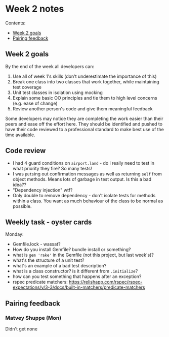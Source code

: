 # Week 2 notes

Contents:

- [Week 2 goals](#goals)
- [Pairing feedback](#pairing-feedback)

## Week 2 goals <a name='goals'></a>

By the end of the week all developers can:


1. Use all of week 1's skills (don't underestimate the importance of this)
2. Break one class into two classes that work together, while maintaining test coverage
3. Unit test classes in isolation using mocking
4. Explain some basic OO principles and tie them to high level concerns (e.g. ease of change)
5. Review another person's code and give them meaningful feedback

Some developers may notice they are completing the work easier than their peers and ease off the effort here. They should be identified and pushed to have their code reviewed to a professional standard to make best use of the time available.

## Code review

- I had 4 guard conditions on `airport.land` - do i really need to test in what priority they fire? So many tests!
- I was `puts`ing out confirmation messages as well as returning `self` from object methods. Means lots of garbage in test output. Is this a bad idea??
- "Dependency injection" wtf?
- Only double to remove dependency - don't isolate tests for methods within a class. You want as much behaviour of the class to be normal as possible.

## Weekly task - oyster cards

Monday:
- Gemfile.lock - wassat?
- How do you install Gemfile? bundle install or something?
- what is `gem 'rake'` in the Gemfile (not this project, but last week's)?
- what's the structure of a unit test?
- what's an example of a bad test description?
- what is a class constructor? is it different from `.initialize`?
- how can you test something that happens after an exception?
- rspec predicate matchers: <https://relishapp.com/rspec/rspec-expectations/v/3-3/docs/built-in-matchers/predicate-matchers>

## Pairing feedback <a name='pairing-feedback'/></a>

### Matvey Shuppe (Mon)

Didn't get none